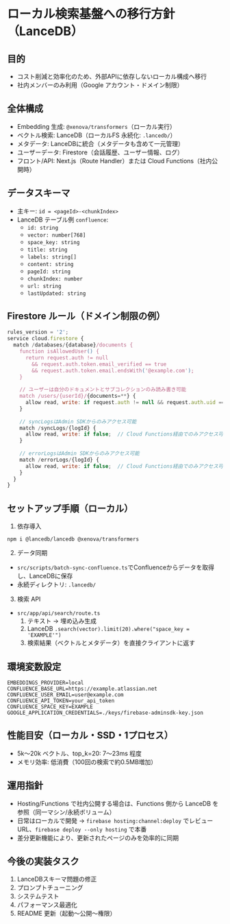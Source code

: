 # ローカル検索基盤への移行方針（LanceDB）

## 目的
- コスト削減と効率化のため、外部APIに依存しないローカル構成へ移行
- 社内メンバーのみ利用（Google アカウント・ドメイン制限）

## 全体構成
- Embedding 生成: `@xenova/transformers`（ローカル実行）
- ベクトル検索: LanceDB（ローカルFS 永続化: `.lancedb/`）
- メタデータ: LanceDBに統合（メタデータも含めて一元管理）
- ユーザーデータ: Firestore（会話履歴、ユーザー情報、ログ）
- フロント/API: Next.js（Route Handler）または Cloud Functions（社内公開時）

## データスキーマ
- 主キー: `id = <pageId>-<chunkIndex>`
- LanceDB テーブル例 `confluence`:
  - `id: string`
  - `vector: number[768]`
  - `space_key: string`
  - `title: string`
  - `labels: string[]`
  - `content: string`
  - `pageId: string`
  - `chunkIndex: number`
  - `url: string`
  - `lastUpdated: string`

## Firestore ルール（ドメイン制限の例）
```javascript
rules_version = '2';
service cloud.firestore {
  match /databases/{database}/documents {
    function isAllowedUser() {
      return request.auth != null
        && request.auth.token.email_verified == true
        && request.auth.token.email.endsWith('@example.com');
    }
    
    // ユーザーは自分のドキュメントとサブコレクションのみ読み書き可能
    match /users/{userId}/{documents=**} {
      allow read, write: if request.auth != null && request.auth.uid == userId && isAllowedUser();
    }
    
    // syncLogsはAdmin SDKからのみアクセス可能
    match /syncLogs/{logId} {
      allow read, write: if false;  // Cloud Functions経由でのみアクセス可能
    }
    
    // errorLogsはAdmin SDKからのみアクセス可能
    match /errorLogs/{logId} {
      allow read, write: if false;  // Cloud Functions経由でのみアクセス可能
    }
  }
}
```

## セットアップ手順（ローカル）
1) 依存導入
```
npm i @lancedb/lancedb @xenova/transformers
```

2) データ同期
- `src/scripts/batch-sync-confluence.ts`でConfluenceからデータを取得し、LanceDBに保存
- 永続ディレクトリ: `.lancedb/`

3) 検索 API
- `src/app/api/search/route.ts`
  1. テキスト → 埋め込み生成
  2. LanceDB `.search(vector).limit(20).where("space_key = 'EXAMPLE'")`
  3. 検索結果（ベクトルとメタデータ）を直接クライアントに返す

## 環境変数設定
```
EMBEDDINGS_PROVIDER=local
CONFLUENCE_BASE_URL=https://example.atlassian.net
CONFLUENCE_USER_EMAIL=user@example.com
CONFLUENCE_API_TOKEN=your_api_token
CONFLUENCE_SPACE_KEY=EXAMPLE
GOOGLE_APPLICATION_CREDENTIALS=./keys/firebase-adminsdk-key.json
```

## 性能目安（ローカル・SSD・1プロセス）
- 5k〜20k ベクトル、top_k=20: 7〜23ms 程度
- メモリ効率: 低消費（100回の検索で約0.5MB増加）

## 運用指針
- Hosting/Functions で社内公開する場合は、Functions 側から LanceDB を参照（同一マシン/永続ボリューム）
- 日常はローカルで開発 → `firebase hosting:channel:deploy` でレビューURL、`firebase deploy --only hosting` で本番
- 差分更新機能により、更新されたページのみを効率的に同期

## 今後の実装タスク
1. LanceDBスキーマ問題の修正
2. プロンプトチューニング
3. システムテスト
4. パフォーマンス最適化
5. README 更新（起動～公開～権限）